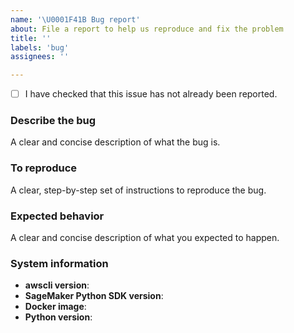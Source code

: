 ```yaml
---
name: '\U0001F41B Bug report'
about: File a report to help us reproduce and fix the problem
title: ''
labels: 'bug'
assignees: ''

---
```


- [ ] I have checked that this issue has not already been reported.

### Describe the bug
A clear and concise description of what the bug is.

### To reproduce
A clear, step-by-step set of instructions to reproduce the bug.

<!-- If you have code snippets, error messages, stack traces please provide
them here as well.  Important! Use code tags to correctly format your code. See
https://help.github.com/en/github/writing-on-github/creating-and-highlighting-code-blocks#syntax-highlighting
Do not use screenshots, as they are hard to read and (more importantly) don't
allow others to copy-and-paste your code.-->

### Expected behavior
A clear and concise description of what you expected to happen.

### System information
- **awscli version**:
- **SageMaker Python SDK version**:
- **Docker image**: 
- **Python version**: 
